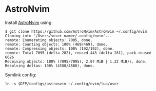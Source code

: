 # AstroNvim

Install [AstroNvim](https://astronvim.com/) using:

```shell
$ git clone https://github.com/AstroNvim/AstroNvim ~/.config/nvim
Cloning into '/Users/<user-name>/.config/nvim'...
remote: Enumerating objects: 7095, done.
remote: Counting objects: 100% (469/469), done.
remote: Compressing objects: 100% (192/192), done.
remote: Total 7095 (delta 282), reused 443 (delta 261), pack-reused 6626
Receiving objects: 100% (7095/7095), 2.07 MiB | 1.22 MiB/s, done.
Resolving deltas: 100% (4580/4580), done.
```

Symlink config:

```shell
ln -s $DFP/configs/astronvim ~/.config/nvim/lua/user
```
